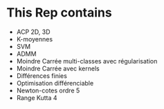 # This Rep contains

* ACP 2D, 3D
* K-moyennes
* SVM 
* ADMM
* Moindre Carrée multi-classes avec régularisation
* Moindre Carrée avec kernels
* Différences finies
* Optimisation différenciable
* Newton-cotes ordre 5
* Range Kutta 4

